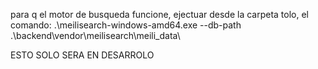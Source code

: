para q el motor de busqueda funcione, ejectuar desde la carpeta tolo, el comando:
.\meilisearch-windows-amd64.exe --db-path .\backend\vendor\meilisearch\meili_data\


ESTO SOLO SERA EN DESARROLO
